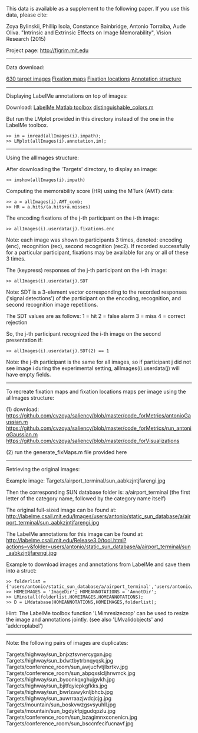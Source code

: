 
This data is available as a supplement to the following paper. 
If you use this data, please cite:

Zoya Bylinskii, Phillip Isola, Constance Bainbridge, Antonio Torralba, Aude Oliva.
"Intrinsic and Extrinsic Effects on Image Memorability", Vision Research (2015)

Project page: http://figrim.mit.edu

------------------------------------------------------------------
Data download:

[630 target images](http://figrim.mit.edu/Targets.zip)
[Fixation maps](http://figrim.mit.edu/FIXATIONMAPS.zip)
[Fixation locations](http://figrim.mit.edu/FIXATIONLOCS.zip)
[Annotation structure](https://github.com/cvzoya/figrim/blob/master/allImages_release.mat)

------------------------------------------------------------------

Displaying LabelMe annotations on top of images:

Download: 
[LabelMe Matlab toolbox](http://labelme2.csail.mit.edu/Release3.0/browserTools/php/matlab_toolbox.php)
[distinguishable_colors.m](www.mathworks.com/matlabcentral/fileexchange/29702-generate-maximally-perceptually-distinct-colors)

But run the LMplot provided in this directory instead of the one in the LabelMe toolbox.

```
>> im = imread(allImages(i).impath);
>> LMplot(allImages(i).annotation,im);
```

------------------------------------------------------------------

Using the allImages structure:

After downloading the 'Targets' directory, to display an image:
```
>> imshow(allImages(i).impath)
```

Computing the memorability score (HR) using the MTurk (AMT) data:
```
>> a = allImages(i).AMT_comb;
>> HR = a.hits/(a.hits+a.misses)
```

The encoding fixations of the j-th participant on the i-th image:
```
>> allImages(i).userdata(j).fixations.enc
```

Note: each image was shown to participants 3 times, denoted: encoding (enc), 
recognition (rec), second recognition (rec2). If recorded successfully for 
a particular participant, fixations may be available for any or all of these 3 times.

The (keypress) responses of the j-th participant on the i-th image:
```
>> allImages(i).userdata(j).SDT
```

Note: SDT is a 3-element vector corresponding to the recorded responses 
('signal detections') of the participant on the encoding, recognition, 
and second recognition image repetitions.

The SDT values are as follows:
1 = hit
2 = false alarm
3 = miss
4 = correct rejection

So, the j-th participant recognized the i-th image on the second presentation if:
```
>> allImages(i).userdata(j).SDT(2) == 1
```

Note: the j-th participant is the same for all images, so if participant j 
did not see image i during the experimental setting, allImages(i).userdata(j)
will have empty fields.

------------------------------------------------------------------

To recreate fixation maps and fixation locations maps per image using the 
allImages structure:

(1) download:
https://github.com/cvzoya/saliency/blob/master/code_forMetrics/antonioGaussian.m
https://github.com/cvzoya/saliency/blob/master/code_forMetrics/run_antonioGaussian.m
https://github.com/cvzoya/saliency/blob/master/code_forVisualizations

(2) run the generate_fixMaps.m file provided here

------------------------------------------------------------------

Retrieving the original images:

Example image: Targets/airport_terminal/sun_aabkzjntjfarengi.jpg

Then the corresponding SUN database folder is: a/airport_terminal
(the first letter of the category name, followed by the category name itself)

The original full-sized image can be found at:
http://labelme.csail.mit.edu/Images/users/antonio/static_sun_database/a/airport_terminal/sun_aabkzjntjfarengi.jpg

The LabelMe annotations for this image can be found at:
http://labelme.csail.mit.edu/Release3.0/tool.html?actions=v&folder=users/antonio/static_sun_database/a/airport_terminal/sun_aabkzjntjfarengi.jpg

Example to download images and annotations from LabelMe and save them into a struct:
```
>> folderlist = {'users/antonio/static_sun_database/a/airport_terminal','users/antonio/static_sun_database/b/badlands'};
>> HOMEIMAGES = 'ImageDir'; HOMEANNOTATIONS = 'AnnotDir';
>> LMinstall(folderlist,HOMEIMAGES,HOMEANNOTATIONS);
>> D = LMdatabase(HOMEANNOTATIONS,HOMEIMAGES,folderlist);
```

Hint: The LabelMe toolbox function 'LMimresizecrop' can be used to resize the image and annotations jointly.
(see also 'LMvalidobjects' and 'addcroplabel')

------------------------------------------------------------------

Note: the following pairs of images are duplicates:

Targets/highway/sun_bnjxztsvnercygxn.jpg            Targets/highway/sun_bdwttbytrbnqyqsk.jpg
Targets/conference_room/sun_awjucfvtjllxrtkv.jpg    Targets/conference_room/sun_abpqxslcljhrwmck.jpg
Targets/highway/sun_byoonkqxghujgvkh.jpg            Targets/highway/sun_bjitfqyiepkgfkks.jpg
Targets/highway/sun_bwrlzawyknljbhcb.jpg            Targets/highway/sun_auwrraazjwdcjcjg.jpg
Targets/mountain/sun_boskvwzgsvsyuhll.jpg           Targets/mountain/sun_bgdykfpjgudqpzlu.jpg
Targets/conference_room/sun_bzagimnxconenicn.jpg    Targets/conference_room/sun_bsccnfecifucnavf.jpg









